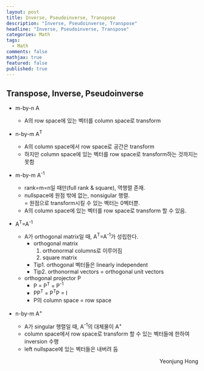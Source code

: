 ```yaml
---
layout: post
title: Inverse, Pseudoinverse, Transpose
description: "Inverse, Pseudoinverse, Transpose"
headline: "Inverse, Pseudoinverse, Transpose"
categories: Math
tags: 
  - Math
comments: false
mathjax: true
featured: false
published: true
---
```


## Transpose, Inverse, Pseudoinverse 

- m-by-n A
	- A의 row space에 있는 벡터를 column space로 transform

- n-by-m A<sup>T</sup>
	- A의 column space에서 row space로 공간은 transform
	- 하지만 column space에 있는 벡터를 row space로 transform하는 것까지는 못함

- m-by-m A<sup>-1</sup>
	- rank=m=n일 때만(full rank & square), 역행렬 존재.
	- nullspace에 원점 밖에 없는, nonsigular 행렬. <br>
	  = 원점으로 transform시킬 수 있는 벡터는 0벡터뿐.
	- A의 column space에 있는 벡터를 row space로 transform 할 수 있음. 

- A<sup>T</sup>=A<sup>-1</sup>
	- A가 orthogonal matrix일 때, A<sup>T</sup>=A<sup>-1</sup>가 성립한다. 
		- orthogonal matrix 
		  1. orthonormal columns로 이루어짐 
		  2. square matrix
		- Tip1. orthogonal 벡터들은 linearly independent
		- Tip2. orthonormal vectors = orthogonal unit vectors
   - orthogonal projector P
       - P = P<sup>T</sup> = P<sup>-1</sup>
       - PP<sup>T</sup> = P<sup>T</sup>P = I
       - P의 column space = row space
- n-by-m A<sup>+</sup>
	- A가 singular 행렬일 때, A<sup>-1</sup>의 대체물이 A<sup>+</sup>
	- column space에서 row space로 transform 할 수 있는 벡터들에 한하여 inversion 수행
	- left nullspace에 있는 벡터들은 내버려 둠
	
	
<p align="right"> Yeonjung Hong <p>